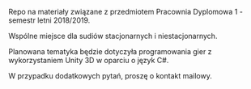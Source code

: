 Repo na materiały związane z przedmiotem Pracownia Dyplomowa 1 - semestr letni 2018/2019.

Wspólne miejsce dla sudiów stacjonarnych i niestacjonarnych.

Planowana tematyka będzie dotyczyła programowania gier z wykorzystaniem Unity 3D w oparciu o język C#.

W przypadku dodatkowych pytań, proszę o kontakt mailowy.